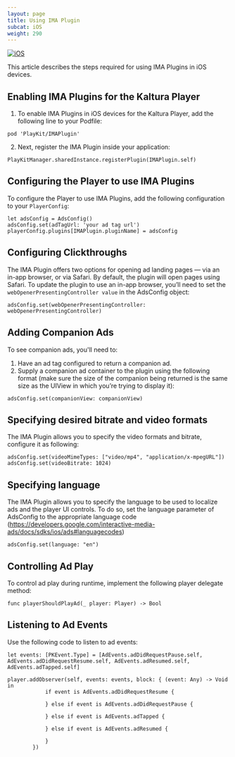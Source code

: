 ```yaml
---
layout: page
title: Using IMA Plugin
subcat: iOS
weight: 290
---
```


[![iOS](https://img.shields.io/badge/iOS-Supported-green.svg)](https://github.com/kaltura/player-sdk-native-ios) 

This article describes the steps required for using IMA Plugins in iOS devices.

## Enabling IMA Plugins for the Kaltura Player  

1. To enable IMA Plugins in iOS devices for the Kaltura Player, add the following line to your Podfile:
```
pod 'PlayKit/IMAPlugin'
```

2. Next, register the IMA Plugin inside your application:
```
PlayKitManager.sharedInstance.registerPlugin(IMAPlugin.self)
```

## Configuring the Player to use IMA Plugins  

To configure the Player to use IMA Plugins, add the following configuration to your `PlayerConfig`:

```
let adsConfig = AdsConfig()
adsConfig.set(adTagUrl: 'your ad tag url')
playerConfig.plugins[IMAPlugin.pluginName] = adsConfig
```

## Configuring Clickthroughs 

The IMA Plugin offers two options for opening ad landing pages — via an in-app browser, or via Safari. By default, the plugin will open pages using Safari. To update the plugin to use an in-app browser, you’ll need to set the `webOpenerPresentingController value` in the AdsConfig object:

```
adsConfig.set(webOpenerPresentingController: webOpenerPresentingController)
```

## Adding Companion Ads

To see companion ads, you'll need to: 

1. Have an ad tag configured to return a companion ad.
2. Supply a companion ad container to the plugin using the following format (make sure the size of the companion being returned is the same size as the UIView in which you’re trying to display it):

```
adsConfig.set(companionView: companionView)
```

## Specifying desired bitrate and video formats

The IMA Plugin allows you to specify the video formats and bitrate, configure it as following:

```
adsConfig.set(videoMimeTypes: ["video/mp4", "application/x-mpegURL"])
adsConfig.set(videoBitrate: 1024)
```

## Specifying language

The IMA Plugin allows you to specify the language to be used to localize ads and the player UI controls. To do so, set the language parameter of AdsConfig to the appropriate language code (https://developers.google.com/interactive-media-ads/docs/sdks/ios/ads#languagecodes)

```
adsConfig.set(language: "en")
```

## Controlling Ad Play

To control ad play during runtime, implement the following player delegate method:  

```
func playerShouldPlayAd(_ player: Player) -> Bool
```

## Listening to Ad Events  

Use the following code to listen to ad events:

```
let events: [PKEvent.Type] = [AdEvents.adDidRequestPause.self, AdEvents.adDidRequestResume.self, AdEvents.adResumed.self, AdEvents.adTapped.self]

player.addObserver(self, events: events, block: { (event: Any) -> Void in
            if event is AdEvents.adDidRequestResume {
  
            } else if event is AdEvents.adDidRequestPause {
 
            } else if event is AdEvents.adTapped {

            } else if event is AdEvents.adResumed {
  
            }
        })
```

